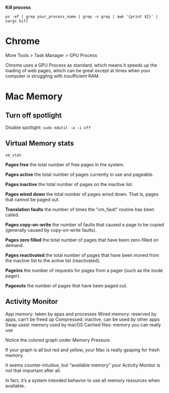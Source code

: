 

**Kill process**

```
ps -ef | grep your_process_name | grep -v grep | awk '{print $2}' | xargs kill
```

# Chrome

More Tools > Task Manager > GPU Process

Chrome uses a GPU Process as standard, which means it speeds up the loading of web pages, which can be great except at times when your computer is struggling with insufficient RAM.


# Mac Memory

## Turn off spotlight
Disable spotlight: `sudo mdutil -a -i off`

## Virtual Memory stats

`vm_stat`

**Pages free**
the total number of free pages in the system.

**Pages active**
the total number of pages currently in use and pageable.

**Pages inactive**
the total number of pages on the inactive list.

**Pages wired down**
the total number of pages wired down. That is, pages that cannot
be paged out.

**Translation faults**
the number of times the “vm_fault” routine has been called.

**Pages copy-on-write**
the number of faults that caused a page to be copied (generally
caused by copy-on-write faults).

**Pages zero filled**
the total number of pages that have been zero-filled on demand.

**Pages reactivated**
the total number of pages that have been moved from the inactive
list to the active list (reactivated).

**Pageins**
the number of requests for pages from a pager (such as the inode
pager).

**Pageouts**
the number of pages that have been paged out.


## Activity Monitor

App memory: taken by apps and processes
Wired memory: reserved by apps, can’t be freed up
Compressed: inactive, can be used by other apps
Swap used: memory used by macOS
Cached files: memory you can really use

Notice the colored graph under Memory Pressure. 

If your graph is all but red and yellow, your Mac is really gasping for fresh memory. 

It seems counter-intuitive, but “available memory” your Activity Monitor is not that important after all. 

In fact, it’s a system intended behavior to use all memory resources when available. 

